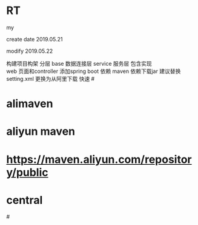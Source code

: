 # RT
my


create date  2019.05.21

modify 2019.05.22

 构建项目构架
 分层 
 	base 	数据连接层
	service 服务层  包含实现	
	web	页面和controller
 添加spring boot 依赖 maven 依赖下载jar
 建议替换 setting.xml 更换为从阿里下载 快速
 #<mirror>
 #       <id>alimaven</id>
 #       <name>aliyun maven</name>
 #	<url>https://maven.aliyun.com/repository/public</url>
 #	<mirrorOf>central</mirrorOF> 
 #</mirror>
